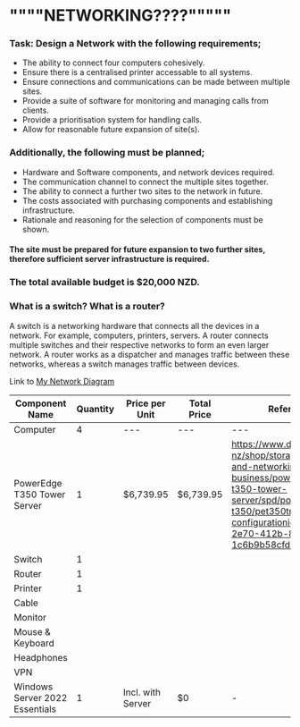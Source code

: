 # """"NETWORKING????"""""

### Task: Design a Network with the following requirements;

- The ability to connect four computers cohesively.
- Ensure there is a centralised printer accessable to all systems.
- Ensure connections and communications can be made between multiple sites.
- Provide a suite of software for monitoring and managing calls from clients.
- Provide a prioritisation system for handling calls.
- Allow for reasonable future expansion of site(s).

### Additionally, the following must be planned;

- Hardware and Software components, and network devices required.
- The communication channel to connect the multiple sites together.
- The ability to connect a further two sites to the network in future.
- The costs associated with purchasing components and establishing infrastructure.
- Rationale and reasoning for the selection of components must be shown.
#### The site must be prepared for future expansion to two further sites, therefore sufficient server infrastructure is required.

### The total available budget is $20,000 NZD.

### What is a switch? What is a router?
A switch is a networking hardware that connects all the devices in a network. For example, computers, printers, servers. A router connects multiple switches and their respective networks to form an even larger network. A router works as a dispatcher and manages traffic between these networks, whereas a switch manages traffic between devices.

Link to [My Network Diagram](https://viewer.diagrams.net/?tags=%7B%7D&highlight=0000ff&edit=_blank&layers=1&nav=1&title=Network-Diagram.drawio#R7Zpbc9soFMc%2FjR%2FXIwld7MfGznZn9jKe9cOm%2B5LBErGYSEJF%2BLaffsECS4DTKG59rfuQwgGDxP%2FHEXDogVG%2B%2Fkxhmf5JEpT1PCdZ98C453lD1%2Bd%2FhWFTGwIX1IY5xUltchvDFP%2BHpNGR1gVOUKVVZIRkDJe6MSZFgWKm2SClZKVXeyGZ3msJ58gyTGOY2dZ%2FcMLS2jrwosb%2BG8LzVPXshsO6JIeqsnyTKoUJWbVM4LEHRpQQVqfy9QhlYuzUuNS%2F%2B%2FWN0t2DUVSwLj%2F4%2Bm%2F6HMFZ9vskH8BZPhs%2FfaW%2FSDGWMFvIF5YPyzZqBPhzlyKZr%2BdC4X6Mq5j0qxVmcYqq%2ForQ1zkli%2FK5NvXAQ%2FWKtomxwzMpyzOedHmyJLhgiD4u%2BRNX0pbAKkWJrPuCs2xEMkK3PQMHhINhJBpklLyiVsnL9t%2BuRCnDx%2FRhiSjDXL8%2F4AxlE1JhhknBy2aEMZK3KnzK8FwUMFJyK5S5GIlH5AayYBkueKeKK%2FGA9phLGUSjaN0ySQ0%2BI5IjRje8iiwFoRxzOSGA4mPV4OU6stm0hVYg60FJ9HzXdCM6T0jdP8CAbzHwF2JCVm6c1pqaTPB3Zbq2ukQFKZChpzRZ42zKkeMkEd08rFLM0LSEsehzxdHjNs5Zkexw%2BRFqDHxdjchWI3RsMcCxxAgsMf7mJPKRul0JvKEuwZkVCA91iXQrVCX%2Fv%2FvB92R3NNlDW%2FZosMcLgiPJHh38JUR0KWTnoqE6fZf%2BY9K7A1t7H9jah96RtB9Y2k9rIW%2FX6bpuP9BE8ALvvH53eOgEjElebj3vMyyS5xJRXKaIwqzql%2FF9Kn6bAzfUpyLo6IajY1Gg9n13DE6KQaBjELi%2Bcg9nA8G9g3B6EEL30vyBd8fg%2FBgE7rkx6LA6QEXySZz4NYuulqz6CoqPDN08iQx3czL7RdbcZsbrds3x5r2hrciCxuj91Q2DdI7YN%2BrJ4wiUaMeStlAtIYI9qzRloyiDDC%2F1w8x96sgeJoL%2BhgPf1Y9HAs8QuH5v%2Bav24aPZkPGBASYp9cBYDW1h2b324fx4HZYVF82PmoDXBpCx1fPN7UNngCIDoMGJAeqwHLlsgFT05LoBsnQ%2FGCCTxGMD1GEhc9kAedcJkGN4oKv9hHWI1R0EUBufFk1vALTNTfhqmr%2BPWIPWxjVmT4o%2Bnm41xXNNSyKzaWXMdg6nM%2BoIJ7goOD0DTjA8EE7PhNM%2FMZx2EPG74LwansLL4sn4WlqntZ15Mr6W7qmXW3Yc1OLpw9t%2Biot7YO5tRFVoIDJDA6HyUi2Ih3tuKAD%2FbV6%2Fa%2Ffv2THZiRTThOJ2IjS2DGp8zxWh8ew42Y9w8o1j%2F9L26ydw8srLXIj33u1t1FL14L2Ouet2Tuy97dO6kXTLtzthzVCaf%2B6LLKrhn0sFM5K1527BaVWwD45uXwUzfnD%2BuWCfvvwMKug364LjXW7k2eYmc%2F0Zaa6Dg8f%2FAQ%3D%3D)

| Component Name | Quantity | Price per Unit | Total Price | Reference | Justification 
| ---|---|---|---|---|---|
|Computer|4|---|---|---|
|PowerEdge T350 Tower Server|1|$6,739.95|$6,739.95|https://www.dell.com/en-nz/shop/storage-servers-and-networking-for-business/poweredge-t350-tower-server/spd/poweredge-t350/pet350tm0211nzoo?configurationid=38b32fe9-2e70-412b-8339-1c6b9b58cfd8|32GB
|Switch|1|
|Router|1|
|Printer|1|
|Cable|
|Monitor
|Mouse & Keyboard|
|Headphones|
|VPN|
|Windows Server 2022 Essentials|1|Incl. with Server|$0|- |


